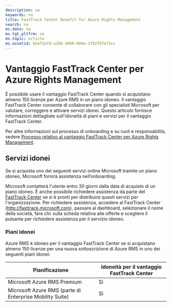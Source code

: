 ```yaml
---
description: na
keywords: na
title: FastTrack Center Benefit for Azure Rights Management
search: na
ms.date: na
ms.tgt_pltfrm: na
ms.topic: article
ms.assetid: 6eef2efd-a2b6-4d60-894e-3792f6fe73cc
---
```

# Vantaggio FastTrack Center per Azure Rights Management
È possibile usare il vantaggio FastTrack Center quando si acquistano almeno 150 licenze per Azure RMS in un piano idoneo. Il vantaggio FastTrack Center consente di collaborare con gli specialisti Microsoft per valutare, correggere e attivare servizi idonei. Questo articolo fornisce informazioni dettagliate sull'idoneità di piani e servizi per il vantaggio FastTrack Center.

Per altre informazioni sul processo di onboarding e su ruoli e responsabilità, vedere [Processo relativo al vantaggio FastTrack Center per Azure Rights Management](../Topic/FastTrack_Center_Benefit_Process_for_Azure_Rights_Management.md).

## Servizi idonei
Se si acquista uno dei seguenti servizi online Microsoft tramite un piano idoneo, Microsoft fornirà assistenza nell’onboarding.

Microsoft contatterà l'utente entro 30 giorni dalla data di acquisto di un piano idoneo. È anche possibile richiedere assistenza da parte del [FastTrack Center](http://fasttrack.microsoft.com/) se si è pronti per distribuire questi servizi per l'organizzazione. Per richiedere assistenza, accedere al FastTrack Center (http://fasttrack.microsoft.com), passare al dashboard, selezionare il nome della società, fare clic sulla scheda relativa alle offerte e scegliere il pulsante per richiedere assistenza per il servizio idoneo.

### Piani idonei
Azure RMS è idoneo per il vantaggio FastTrack Center se si acquistano almeno 150 licenze per una nuova sottoscrizione di Azure RMS in uno dei seguenti piani idonei:

|Pianificazione|Idoneità per il vantaggio FastTrack Center|
|------------------|----------------------------------------------|
|Microsoft Azure RMS Premium|Sì|
|Microsoft Azure RMS (parte di Enterprise Mobility Suite)|Sì|
